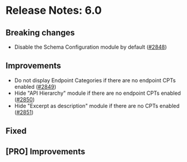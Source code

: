 # Release Notes: 6.0

## Breaking changes

- Disable the Schema Configuration module by default ([#2848](https://github.com/GatoGraphQL/GatoGraphQL/pull/2848))

## Improvements

- Do not display Endpoint Categories if there are no endpoint CPTs enabled ([#2849](https://github.com/GatoGraphQL/GatoGraphQL/pull/2849))
- Hide "API Hierarchy" module if there are no endpoint CPTs enabled ([#2850](https://github.com/GatoGraphQL/GatoGraphQL/pull/2850))
- Hide "Excerpt as description" module if there are no CPTs enabled ([#2851](https://github.com/GatoGraphQL/GatoGraphQL/pull/2851))

## Fixed

## [PRO] Improvements
